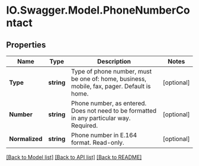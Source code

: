 # IO.Swagger.Model.PhoneNumberContact
## Properties

Name | Type | Description | Notes
------------ | ------------- | ------------- | -------------
**Type** | **string** | Type of phone number, must be one of: home, business, mobile, fax, pager. Default is home. | [optional] 
**Number** | **string** | Phone number, as entered. Does not need to be formatted in any particular way. Required. | [optional] 
**Normalized** | **string** | Phone number in E.164 format. Read-only. | [optional] 

[[Back to Model list]](../README.md#documentation-for-models) [[Back to API list]](../README.md#documentation-for-api-endpoints) [[Back to README]](../README.md)

